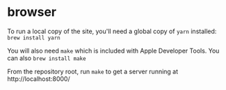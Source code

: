 # browser
To run a local copy of the site, you'll need a global copy of `yarn` installed: `brew install yarn`

You will also need `make` which is included with Apple Developer Tools. You can also `brew install make`

From the repository root, run `make` to get a server running at http://localhost:8000/
